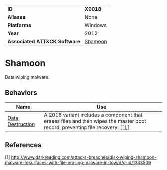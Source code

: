 |||
|---------|------------------------|
|**ID**|**X0018**|
|**Aliases**|None|
|**Platforms**|Windows|
|**Year**| 2012 |
|**Associated ATT&CK Software**|[Shamoon](https://attack.mitre.org/software/S0140/)|

Shamoon
=======
Data wiping malware.

Behaviors
---------
|Name|Use|
|---------------------|-------------------------------------------------------|
|[Data Destruction](https://github.com/MBCProject/mbc-markdown/blob/master/impact/data-destruction.md) | A 2018 variant includes a component that erases files and then wipes the master boot record, preventing file recovery. [[[1]](#1)|

References
----------
<a name="1">[1]</a> http://www.darkreading.com/attacks-breaches/disk-wiping-shamoon-malware-resurfaces-with-file-erasing-malware-in-tow/d/d-id/1333509
 